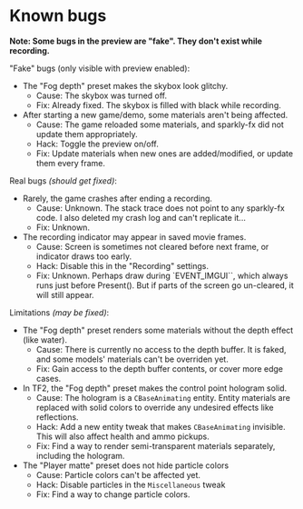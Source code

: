 # Known bugs

**Note: Some bugs in the preview are "fake". They don't exist while recording.**

"Fake" bugs (only visible with preview enabled):
- The "Fog depth" preset makes the skybox look glitchy.
    - Cause: The skybox was turned off.
    - Fix: Already fixed. The skybox is filled with black while recording.
- After starting a new game/demo, some materials aren't being affected.
    - Cause: The game reloaded some materials, and sparkly-fx did not update them appropriately.
    - Hack: Toggle the preview on/off.
    - Fix: Update materials when new ones are added/modified, or update them every frame.

Real bugs *(should get fixed)*:
- Rarely, the game crashes after ending a recording.
    - Cause: Unknown. The stack trace does not point to any sparkly-fx code. I also deleted my crash log and can't replicate it...
    - Fix: Unknown.
- The recording indicator may appear in saved movie frames.
    - Cause: Screen is sometimes not cleared before next frame, or indicator draws too early.
    - Hack: Disable this in the "Recording" settings.
    - Fix: Unknown. Perhaps draw during `EVENT_IMGUI``, which always runs just before Present(). But if parts of the screen go un-cleared, it will still appear.

Limitations *(may be fixed)*:
- The "Fog depth" preset renders some materials without the depth effect (like water).
    - Cause: There is currently no access to the depth buffer. It is faked, and some models' materials can't be overriden yet.
    - Fix: Gain access to the depth buffer contents, or cover more edge cases.
- In TF2, the "Fog depth" preset makes the control point hologram solid.
    - Cause: The hologram is a `CBaseAnimating` entity. Entity materials are replaced with solid colors to override any undesired effects like reflections.
    - Hack: Add a new entity tweak that makes `CBaseAnimating` invisible. This will also affect health and ammo pickups.
    - Fix: Find a way to render semi-transparent materials separately, including the hologram.
- The "Player matte" preset does not hide particle colors
    - Cause: Particle colors can't be affected yet.
    - Hack: Disable particles in the `Miscellaneous` tweak
    - Fix: Find a way to change particle colors.